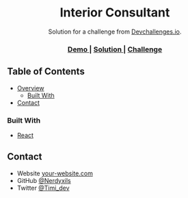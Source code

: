 <!-- Please update value in the {}  -->

<h1 align="center">Interior Consultant</h1>

<div align="center">
   Solution for a challenge from  <a href="http://devchallenges.io" target="_blank">Devchallenges.io</a>.
</div>

<div align="center">
  <h3>
    <a href="https://nerdyxils.github.io/interior-consultant/">
      Demo
    </a>
    <span> | </span>
    <a href="https://{your-url-to-the-solution}">
      Solution
    </a>
    <span> | </span>
    <a href="https://devchallenges.io/challenges/Jymh2b2FyebRTUljkNcb">
      Challenge
    </a>
  </h3>
</div>

<!-- TABLE OF CONTENTS -->

## Table of Contents

- [Overview](#overview)
  - [Built With](#built-with)
- [Contact](#contact)

<!-- OVERVIEW -->

### Built With

<!-- This section should list any major frameworks that you built your project using. Here are a few examples.-->

- [React](https://reactjs.org/)

## Contact

- Website [your-website.com](https://abiodun-silas.vercel.app/)
- GitHub [@Nerdyxils](https://github.com/Nerdyxils)
- Twitter [@Timi_dev](https://twitter.com/Timi_dev)
